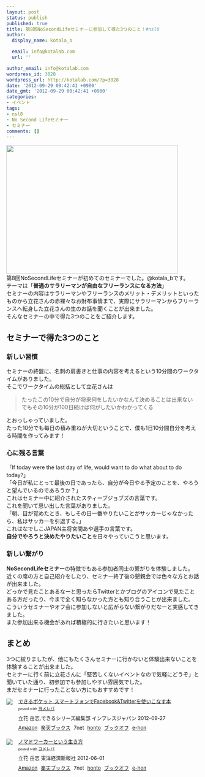 ```yaml
---
layout: post
status: publish
published: true
title: 第8回NoSecondLifeセミナーに参加して得た3つのこと！#nsl8
author:
  display_name: kotala_b

  email: info@kotalab.com
  url: ''

author_email: info@kotalab.com
wordpress_id: 3028
wordpress_url: http://kotalab.com/?p=3028
date: '2012-09-29 09:42:41 +0900'
date_gmt: '2012-09-29 00:42:41 +0900'
categories:
- イベント
tags:
- nsl8
- No Second Lifeセミナー
- セミナー
comments: []
---
```

<p><a href="http://kotalab.com/wp-content/uploads/nsl8_120929.jpg" target="_blank"><img src="http://kotalab.com/wp-content/uploads/nsl8_120929.jpg" alt="" title="nsl8_120929" width="448" height="336" class="alignnone size-full wp-image-3035" /></a><br />
第8回NoSecondLifeセミナーが初めてのセミナーでした。@kotala_bです。<br />
テーマは「<strong>普通のサラリーマンが自由なフリーランスになる方法</strong>」<br />
セミナーの内容はサラリーマンやフリーランスのメリット・デメリットといったものから立花さんの赤裸々なお財布事情まで、実際にサラリーマンからフリーランスへ転身した立花さんの生のお話を聞くことが出来ました。<br />
そんなセミナーの中で得た3つのことをご紹介します。<br />
<!--more--></p>
<h2>セミナーで得た3つのこと</h2>
<h3>新しい習慣</h3>
<p>セミナーの終盤に、名刺の肩書きと仕事の内容を考えるという10分間のワークタイムがありました。<br />
そこでワークタイムの総括として立花さんは</p>
<blockquote><p>たったこの10分で自分が将来何をしたいかなんて決めることは出来ない<br />
でもその10分が100日続けば何がしたいかわかってくる</p></blockquote>
<p>とおっしゃっていました。<br />
たった10分でも毎日の積み重ねが大切ということで、僕も1日10分間自分を考える時間を作ってみます！</p>
<h3>心に残る言葉</h3>
<p>「If today were the last day of life, would want to do what about to do today?」<br />
「今日が私にとって最後の日であったら、自分が今日やる予定のことを、やろうと望んでいるのであろうか？」<br />
これはセミナー中に紹介されたスティーブジョブズの言葉です。<br />
これを聞いて思い出した言葉がありました。<br />
「朝、目が覚めたとき、もしその日一番やりたいことがサッカーじゃなかったら、私はサッカーを引退する。」<br />
これはなでしこJAPAN主将宮間あや選手の言葉です。<br />
<strong>自分でやろうと決めたやりたいこと</strong>を日々やっていこうと思います。</p>
<h3>新しい繋がり</h3>
<p><strong>NoSecondLifeセミナー</strong>の特徴でもある参加者同士の繋がりを体験しました。<br />
近くの席の方と自己紹介をしたり、セミナー終了後の懇親会では色々な方とお話が出来ました。<br />
どっかで見たことあるなーと思ったらTwitterとかブログのアイコンで見たことある方だったり、今まで全く知らなかった方とも知り合うことが出来ました。<br />
こういうセミナーやオフ会に参加しないと広がらない繋がりだなーと実感してきました。<br />
また参加出来る機会があれば積極的に行きたいと思います！</p>
<h2>まとめ</h2>
<p>3つに絞りましたが、他にもたくさんセミナーに行かないと体験出来ないことを体験することが出来ました。<br />
セミナーに行く前に立花さんに「堅苦しくないイベントなので気軽にどうぞ」と聞いていた通り、初参加でも参加しやすい雰囲気でした。<br />
まだセミナーに行ったことない方にもおすすめです！</p>
<div class="booklink-box" style="text-align:left;padding-bottom:20px;font-size:small;/zoom: 1;overflow: hidden;">
<div class="booklink-image" style="float:left;margin:0 15px 10px 0;"><a href="http://www.amazon.co.jp/exec/obidos/asin/4844332856/same-22/" name="booklink" rel="nofollow" target="_blank"><img src="http://ecx.images-amazon.com/images/I/51Y6Z2PXxuL._SL160_.jpg" style="border: none;" /></a></div>
<div class="booklink-info" style="line-height:120%;/zoom: 1;overflow: hidden;">
<div class="booklink-name" style="margin-bottom:10px;line-height:120%"><a href="http://www.amazon.co.jp/exec/obidos/asin/4844332856/same-22/" rel="nofollow" name="booklink" target="_blank">できるポケット スマートフォンでFacebook&Twitterを使いこなす本</a>
<div class="booklink-powered-date" style="font-size:8pt;margin-top:5px;font-family:verdana;line-height:120%">posted with <a href="http://yomereba.com" target="_blank">ヨメレバ</a></div>
</div>
<div class="booklink-detail" style="margin-bottom:5px;">立花 岳志,できるシリーズ編集部 インプレスジャパン 2012-09-27    </div>
<div class="booklink-link2" style="margin-top:10px;">
<div class="shoplinkamazon" style="display:inline;margin-right:5px"><a href="http://www.amazon.co.jp/exec/obidos/asin/4844332856/same-22/" rel="nofollow" target="_blank" title="アマゾン" >Amazon</a></div>
<div class="shoplinkrakuten" style="display:inline;margin-right:5px"><a href="http://hb.afl.rakuten.co.jp/hgc/0fa7afc8.bbfc196a.0fa7afc9.d56c38f1/?pc=http%3A%2F%2Fbooks.rakuten.co.jp%2Frb%2F11905726%2F%3Fscid%3Daf_ich_link_urltxt%26m%3Dhttp%3A%2F%2Fm.rakuten.co.jp%2Fev%2Fbook%2F" rel="nofollow" target="_blank" title="楽天ブックス" >楽天ブックス</a></div>
<div class="shoplinkseven" style="display:inline;margin-right:5px"><span class="removed_link" title="http://click.linksynergy.com/fs-bin/click?id=d2yYUp776R4&amp;subid=&amp;offerid=197738.1&amp;type=10&amp;tmpid=1787&amp;RD_PARM1=http%253A%252F%252Fwww.7netshopping.jp%252Fbooks%252Fsearch_result%252F%253Fctgy%253Dbooks%2526code%253D4844332856">7net</span></div>
<div class="shoplinkbk1" style="display:inline;margin-right:5px"><a href="http://ck.jp.ap.valuecommerce.com/servlet/referral?sid=2967684&pid=881104827&vc_url=http%3A%2F%2Fhonto.jp%2Fnetstore%2Fsearch_021_104844332856.html%3Fsrchf%3D1%26srchGnrNm%3D1" target="_blank" title="bk1" >honto</a></div>
<div class="shoplinkbookoff" style="display:inline;margin-right:5px"><a href="http://click.linksynergy.com/fs-bin/click?id=d2yYUp776R4&subid=&offerid=169505.1&type=10&tmpid=3677&RD_PARM1=http%253A%252F%252Fwww.bookoffonline.co.jp%252Fdisplay%252FL001%252Cbg%253D12%252Cq%253D9784844332855" rel="nofollow" target="_blank" title="ブックオフオンライン" >ブックオフ</a></div>
<div class="shoplinkehon" style="display:inline;margin-right:5px"><a href="http://ck.jp.ap.valuecommerce.com/servlet/referral?sid=2967684&pid=881104827&vc_url=http%3A%2F%2Fwww.e-hon.ne.jp%2Fbec%2FSA%2FDetail%3FrefISBN%3D4844332856" target="_blank" title="e-hon" >e-hon</a></div>
</div>
</div>
<div class="booklink-footer" style="clear: left"></div>
</div>
<div class="booklink-box" style="text-align:left;padding-bottom:20px;font-size:small;/zoom: 1;overflow: hidden;">
<div class="booklink-image" style="float:left;margin:0 15px 10px 0;"><a href="http://www.amazon.co.jp/exec/obidos/asin/4492044620/same-22/" name="booklink" rel="nofollow" target="_blank"><img src="http://ecx.images-amazon.com/images/I/51Ry0S21KyL._SL160_.jpg" style="border: none;" /></a></div>
<div class="booklink-info" style="line-height:120%;/zoom: 1;overflow: hidden;">
<div class="booklink-name" style="margin-bottom:10px;line-height:120%"><a href="http://www.amazon.co.jp/exec/obidos/asin/4492044620/same-22/" rel="nofollow" name="booklink" target="_blank">ノマドワーカーという生き方</a>
<div class="booklink-powered-date" style="font-size:8pt;margin-top:5px;font-family:verdana;line-height:120%">posted with <a href="http://yomereba.com" target="_blank">ヨメレバ</a></div>
</div>
<div class="booklink-detail" style="margin-bottom:5px;">立花 岳志 東洋経済新報社 2012-06-01    </div>
<div class="booklink-link2" style="margin-top:10px;">
<div class="shoplinkamazon" style="display:inline;margin-right:5px"><a href="http://www.amazon.co.jp/exec/obidos/asin/4492044620/same-22/" rel="nofollow" target="_blank" title="アマゾン" >Amazon</a></div>
<div class="shoplinkrakuten" style="display:inline;margin-right:5px"><a href="http://hb.afl.rakuten.co.jp/hgc/0fa7afc8.bbfc196a.0fa7afc9.d56c38f1/?pc=http%3A%2F%2Fbooks.rakuten.co.jp%2Frb%2F11669825%2F%3Fscid%3Daf_ich_link_urltxt%26m%3Dhttp%3A%2F%2Fm.rakuten.co.jp%2Fev%2Fbook%2F" rel="nofollow" target="_blank" title="楽天ブックス" >楽天ブックス</a></div>
<div class="shoplinkseven" style="display:inline;margin-right:5px"><span class="removed_link" title="http://click.linksynergy.com/fs-bin/click?id=d2yYUp776R4&amp;subid=&amp;offerid=197738.1&amp;type=10&amp;tmpid=1787&amp;RD_PARM1=http%253A%252F%252Fwww.7netshopping.jp%252Fbooks%252Fsearch_result%252F%253Fctgy%253Dbooks%2526code%253D4492044620">7net</span></div>
<div class="shoplinkbk1" style="display:inline;margin-right:5px"><a href="http://ck.jp.ap.valuecommerce.com/servlet/referral?sid=2967684&pid=881104827&vc_url=http%3A%2F%2Fhonto.jp%2Fnetstore%2Fsearch_021_104492044620.html%3Fsrchf%3D1%26srchGnrNm%3D1" target="_blank" title="bk1" >honto</a></div>
<div class="shoplinkbookoff" style="display:inline;margin-right:5px"><a href="http://click.linksynergy.com/fs-bin/click?id=d2yYUp776R4&subid=&offerid=169505.1&type=10&tmpid=3677&RD_PARM1=http%253A%252F%252Fwww.bookoffonline.co.jp%252Fdisplay%252FL001%252Cbg%253D12%252Cq%253D9784492044629" rel="nofollow" target="_blank" title="ブックオフオンライン" >ブックオフ</a></div>
<div class="shoplinkehon" style="display:inline;margin-right:5px"><a href="http://ck.jp.ap.valuecommerce.com/servlet/referral?sid=2967684&pid=881104827&vc_url=http%3A%2F%2Fwww.e-hon.ne.jp%2Fbec%2FSA%2FDetail%3FrefISBN%3D4492044620" target="_blank" title="e-hon" >e-hon</a></div>
</div>
</div>
<div class="booklink-footer" style="clear: left"></div>
</div>
